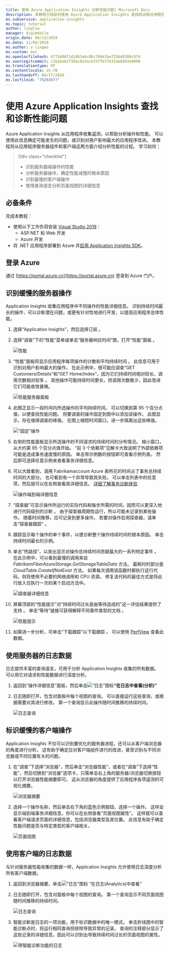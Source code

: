 ```yaml
---
title: 使用 Azure Application Insights 诊断性能问题| Microsoft Docs
description: 本教程介绍如何使用 Azure Application Insights 查找和诊断应用程序中的性能问题。
ms.subservice: application-insights
ms.topic: tutorial
author: lingliw
manager: digimobile
origin.date: 08/13/2019
ms.date: 11/04/2019
ms.author: v-lingwu
ms.custom: mvc
ms.openlocfilehash: 4775496f1d1d63ebc86c78641be725bd8388c574
ms.sourcegitcommit: c1ba5a62f30ac0a3acb337fb77431de6493e6096
ms.translationtype: HT
ms.contentlocale: zh-CN
ms.lasthandoff: 04/17/2020
ms.locfileid: "79292677"
---
```

# <a name="find-and-diagnose-performance-issues-with-azure-application-insights"></a>使用 Azure Application Insights 查找和诊断性能问题

Azure Application Insights 从应用程序收集遥测，以帮助分析操作和性能。  可以使用此信息确定可能发生的问题，或识别对用户影响最大的应用程序改进。  本教程将从应用程序服务器组件和客户端这两方面介绍分析性能的过程。  学习如何：

> [!div class="checklist"]
> * 识别服务器端操作的性能
> * 分析服务器操作，确定性能减慢的根本原因
> * 识别最慢的客户端操作
> * 使用查询语言分析页面视图的详细信息


## <a name="prerequisites"></a>必备条件

完成本教程：

- 使用以下工作负荷安装 [Visual Studio 2019](https://www.visualstudio.com/downloads/)：
    - ASP.NET 和 Web 开发
    - Azure 开发
- 将 .NET 应用程序部署到 Azure 并[启用 Application Insights SDK](../../azure-monitor/app/asp-net.md)。

## <a name="log-in-to-azure"></a>登录 Azure
通过 [https://portal.azure.cn](https://portal.azure.cn) 登录到 Azure 门户。

## <a name="identify-slow-server-operations"></a>识别缓慢的服务器操作
Application Insights 收集应用程序中不同操作的性能详细信息。 识别持续时间最长的操作，可以诊断潜在问题，或更有针对性地进行开发，以提高应用程序总体性能。

1. 选择“Application Insights”，然后选择订阅  。  
1. 选择“调查”下的“性能”菜单或单击“服务器响应时间”图，打开“性能”面板     。

    ![性能](media/tutorial-performance/1-overview.png)

2. “性能”面板将显示应用程序每项操作的计数和平均持续时间  。  此信息可用于识别对用户影响最大的操作。 在此示例中，很可能应调查“GET Customers/Details”和“GET Home/Index”，因为它们持续时间相对较长、调用次数相对较多   。  其他操作可能持续时间更长，但调用次数极少，因此改进它们可能收效甚微。  

    ![性能服务器面板](media/tutorial-performance/2-server-operations.png)

3. 此图正显示一段时间内所选操作的平均持续时间。 可以切换到第 95 个百分点值，以便查找性能问题。 将要调查的操作固定到图中以添加该操作。  此图显示，存在值得调查的峰值。  在图上缩短时间窗口，进一步隔离出这些峰值。

    ![“固定”操作](media/tutorial-performance/3-server-operations-95th.png)

4.  右侧的性能面板显示所选操作的不同请求的持续时间的分布情况。  缩小窗口，从大约第 95 个百分点值开始。 “前 3 个依赖项”见解卡大致说明了外部依赖项可能是造成事务速度慢的原因。  单击带示例数的按钮即可查看示例列表。 然后即可选择任意示例来查看事务详细信息。

5.  可以大致看到，调用 Fabrikamaccount Azure 表所花的时间占了事务总持续时间的大部分。 也可看到有一个异常导致其失败。 可以单击列表中的任意项，然后就可以在右侧查看其详细信息。 [详细了解事务诊断体验](../../azure-monitor/app/transaction-diagnostics.md)

    ![操作端到端详细信息](media/tutorial-performance/4-end-to-end.png)
    

6.  “探查器”可显示操作所运行的实际代码和每步所需的时间，因而可以更深入地进行代码级别的诊断  。 由于探查器周期性运行，所以可能未记录到某些操作。  随着时间推移，应可记录到更多操作。  若要对操作启用探查器，请单击“探查器跟踪”  。
5.  跟踪显示每个操作的单个事件，以便诊断整个操作持续时间的根本原因。  单击持续时间最长的示例。
6.  单击“热路径”，以突出显示对操作总持续时间贡献最大的一系列特定事件  。  在此示例中，可以看到最慢的调用来自 *FabrikamFiberAzureStorage.GetStorageTableData* 方法。 最耗时的部分是 *CloudTable.CreateIfNotExist* 方法。 如果每次调用该函数时都执行这行代码，则将使用不必要的网络调用和 CPU 资源。 修复该代码的最佳方式是将此行放入仅执行一次的某个启动方法中。

    ![探查器详细信息](media/tutorial-performance/5-hot-path.png)

7.  屏幕顶部的“性能提示”对“持续时间过长是由等待造成的”这一评估结果提供了支持  。  单击“等待”链接可获得解释不同事件类型的文档  。

    ![性能提示](media/tutorial-performance/6-perf-tip.png)

8.   如需进一步分析，可单击“下载跟踪”以下载跟踪  。 可以使用 [PerfView](https://github.com/Microsoft/perfview#perfview-overview) 查看此数据。

## <a name="use-logs-data-for-server"></a>使用服务器的日志数据
 日志提供丰富的查询语言，可用于分析 Application Insights 收集的所有数据。 可以用它对请求和性能数据进行深度分析。

1. 返回到“操作详细信息”面板，然后单击![“日志”图标](media/tutorial-performance/app-viewinlogs-icon.png)**“在日志中查看(分析)”**

2. 日志随即打开，包含对面板中每个视图的查询。  可以直接运行这些查询，或根据需要对其进行修改。  第一个查询显示此操作随时间推移的持续时间。

    ![日志查询](media/tutorial-performance/7-request-time-logs.png)


## <a name="identify-slow-client-operations"></a>标识缓慢的客户端操作
Application Insights 不仅可以识别要优化的服务器进程，还可以从客户端浏览器的角度进行分析。  这有助于确定应对客户端组件进行的改进，甚至识别与不同浏览器或不同位置有关的问题。

1. 在“调查”下选择“浏览器”，然后单击“浏览器性能”，或者在“调查”下选择“性能”，然后切换到“浏览器”选项卡，只需单击右上角的服务器/浏览器切换按钮以打开浏览器性能摘要即可。       这从浏览器的角度提供了应用程序各项遥测的可视化摘要。

    ![浏览器摘要](media/tutorial-performance/8-browser.png)

2. 选择一个操作名称，然后单击右下角的蓝色示例按钮，选择一个操作。 这样会显示端到端事务详细信息，你可以在右侧查看“页面视图属性”。  这样就可以查看客户端请求页面的详细信息，包括浏览器类型及其位置。 此信息有助于确定性能问题是否与特定类型的客户端相关。

    ![页面视图](media/tutorial-performance/9-page-view-properties.png)

## <a name="use-logs-data-for-client"></a>使用客户端的日志数据
与针对服务器性能收集的数据一样，Application Insights 允许使用日志深度分析所有客户端数据。

1. 返回到浏览器摘要，单击![“日志”图标](media/tutorial-performance/app-viewinlogs-icon.png)  “在日志(Analytics)中查看”

2. 日志随即打开，包含对面板中每个视图的查询。 第一个查询显示不同页面视图随时间推移的持续时间。

    ![日志查询](media/tutorial-performance/10-page-view-logs.png)

3.  智能诊断是日志的一项功能，用于标识数据中的唯一模式。 单击折线图中的智能诊断点时，将运行相同查询但排除导致异常的记录。 查询的注释部分显示了这些记录的详细信息，因此可以识别出导致持续时间过长的页面视图的属性。

    ![带智能诊断功能的日志](media/tutorial-performance/11-page-view-logs-dsmart.png)
